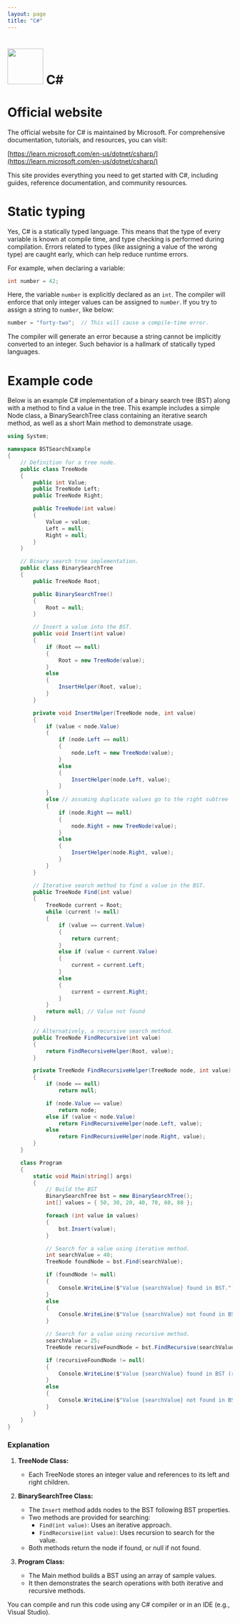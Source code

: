 ```yaml
---
layout: page
title: "C#"
---
```


# <img src='https://www.tiobe.com/wp-content/themes/tiobe/tiobe-index/images/C_.png' width='80'> C#
# Official website
 The official website for C# is maintained by Microsoft. For comprehensive documentation, tutorials, and resources, you can visit:

[https://learn.microsoft.com/en-us/dotnet/csharp/](https://learn.microsoft.com/en-us/dotnet/csharp/)  

This site provides everything you need to get started with C#, including guides, reference documentation, and community resources.
# Static typing
 Yes, C# is a statically typed language. This means that the type of every variable is known at compile time, and type checking is performed during compilation. Errors related to types (like assigning a value of the wrong type) are caught early, which can help reduce runtime errors. 

For example, when declaring a variable:

```csharp
int number = 42;
```

Here, the variable `number` is explicitly declared as an `int`. The compiler will enforce that only integer values can be assigned to `number`. If you try to assign a string to `number`, like below:

```csharp
number = "forty-two";  // This will cause a compile-time error.
```

The compiler will generate an error because a string cannot be implicitly converted to an integer. Such behavior is a hallmark of statically typed languages.
# Example code
 Below is an example C# implementation of a binary search tree (BST) along with a method to find a value in the tree. This example includes a simple Node class, a BinarySearchTree class containing an iterative search method, as well as a short Main method to demonstrate usage.

```csharp
using System;

namespace BSTSearchExample
{
    // Definition for a tree node.
    public class TreeNode
    {
        public int Value;
        public TreeNode Left;
        public TreeNode Right;

        public TreeNode(int value)
        {
            Value = value;
            Left = null;
            Right = null;
        }
    }

    // Binary search tree implementation.
    public class BinarySearchTree
    {
        public TreeNode Root;

        public BinarySearchTree()
        {
            Root = null;
        }

        // Insert a value into the BST.
        public void Insert(int value)
        {
            if (Root == null)
            {
                Root = new TreeNode(value);
            }
            else
            {
                InsertHelper(Root, value);
            }
        }

        private void InsertHelper(TreeNode node, int value)
        {
            if (value < node.Value)
            {
                if (node.Left == null)
                {
                    node.Left = new TreeNode(value);
                }
                else
                {
                    InsertHelper(node.Left, value);
                }
            }
            else // assuming duplicate values go to the right subtree
            {
                if (node.Right == null)
                {
                    node.Right = new TreeNode(value);
                }
                else
                {
                    InsertHelper(node.Right, value);
                }
            }
        }

        // Iterative search method to find a value in the BST.
        public TreeNode Find(int value)
        {
            TreeNode current = Root;
            while (current != null)
            {
                if (value == current.Value)
                {
                    return current;
                }
                else if (value < current.Value)
                {
                    current = current.Left;
                }
                else
                {
                    current = current.Right;
                }
            }
            return null; // Value not found
        }

        // Alternatively, a recursive search method.
        public TreeNode FindRecursive(int value)
        {
            return FindRecursiveHelper(Root, value);
        }

        private TreeNode FindRecursiveHelper(TreeNode node, int value)
        {
            if (node == null)
                return null;

            if (node.Value == value)
                return node;
            else if (value < node.Value)
                return FindRecursiveHelper(node.Left, value);
            else
                return FindRecursiveHelper(node.Right, value);
        }
    }

    class Program
    {
        static void Main(string[] args)
        {
            // Build the BST
            BinarySearchTree bst = new BinarySearchTree();
            int[] values = { 50, 30, 20, 40, 70, 60, 80 };

            foreach (int value in values)
            {
                bst.Insert(value);
            }

            // Search for a value using iterative method.
            int searchValue = 40;
            TreeNode foundNode = bst.Find(searchValue);

            if (foundNode != null)
            {
                Console.WriteLine($"Value {searchValue} found in BST.");
            }
            else
            {
                Console.WriteLine($"Value {searchValue} not found in BST.");
            }

            // Search for a value using recursive method.
            searchValue = 25;
            TreeNode recursiveFoundNode = bst.FindRecursive(searchValue);

            if (recursiveFoundNode != null)
            {
                Console.WriteLine($"Value {searchValue} found in BST (recursive search).");
            }
            else
            {
                Console.WriteLine($"Value {searchValue} not found in BST (recursive search).");
            }
        }
    }
}
```

### Explanation

1. **TreeNode Class:**  
   - Each TreeNode stores an integer value and references to its left and right children.

2. **BinarySearchTree Class:**  
   - The `Insert` method adds nodes to the BST following BST properties.
   - Two methods are provided for searching:
     - `Find(int value)`: Uses an iterative approach.  
     - `FindRecursive(int value)`: Uses recursion to search for the value.  
   - Both methods return the node if found, or null if not found.

3. **Program Class:**  
   - The Main method builds a BST using an array of sample values.
   - It then demonstrates the search operations with both iterative and recursive methods.

You can compile and run this code using any C# compiler or in an IDE (e.g., Visual Studio).
